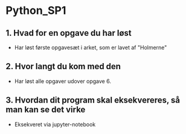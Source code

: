 # Python_SP1

## 1. Hvad for en opgave du har løst
  - Har løst første opgavesæt i arket, som er lavet af "Holmerne"

## 2. Hvor langt du kom med den
  - Har løst alle opgaver udover opgave 6.

## 3. Hvordan dit program skal eksekvereres, så man kan se det virke
  - Eksekveret via jupyter-notebook
